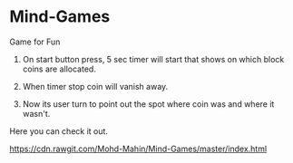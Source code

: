 # Mind-Games
Game for Fun 


1) On start button press, 5 sec timer will start that shows on which block coins are allocated.

2) When timer stop coin will vanish away.

3) Now its user turn to point out the spot where coin was and where it wasn't.


Here you can check it out.

https://cdn.rawgit.com/Mohd-Mahin/Mind-Games/master/index.html
